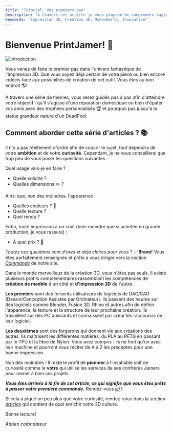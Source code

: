 ```yaml
---
title: "Tutorial: Vos premiers pas"
description: "A travers cet article je vous propose de comprendre rapidement ce qu'est un model 3D et vous liste les manières de vous en procurer ou bien d'en créer facilement par vous-même."
keywords: "impression 3D, Création 3D, MakerWorld, Innovation"
---
```


# Bienvenue PrintJamer! 🎉

![introduction](/tutorial1.png)

Vous venez de faire le premier pas dans l'univers fantastique de l'impression 3D. Que vous soyez déjà certain de votre pièce ou bien encore indécis face aux possibilités de création de cet outil. Vous êtes au bon endroit 🌎!

À travers une série de thèmes, vous serez guidés pas à pas afin d'atteindre votre objectif : qu'il s'agisse d'une réparation domestique ou bien d'épater vos amis avec des trophées personnalisés 🏆 et pourquoi pas jusqu'à la statue grandeur nature d'un DeadPool.

## Comment aborder cette série d'articles ? 📚

Il n'y a pas réellement d'ordre afin de couvrir le sujet, tout dépendra de votre **ambition** et de votre **curiosité**. Cependant, je ne vous conseillerai que trop peu de vous poser les questions suivantes :

Quel usage vais-je en faire ?

- Quelle solidité ?
- Quelles dimensions ✏️ ?

Ainsi que, non des moindres, l'apparence :

- Quelles couleurs ? 💙
- Quelle texture ? 
- Quel rendu ?

Enfin, toute impression a un coût (bien moindre que si achetée en grande production, je vous rassure) :

- À quel prix ? 🍪

_Toutes ces questions sont d'ores et déjà claires pour vous ? ✅_
**Bravo!** Vous êtes parfaitement renseignés et prêts à vous diriger vers la section [_Commande_](https://print-jam.com/order) de notre site.

Dans le monde merveilleux de la création 3D, vous n'êtes pas seuls. Il existe plusieurs profils complémentaires rassemblant les compétences de **création de modèle** d'un côté et **d'impression 3D** de l'autre.

**Les premiers** sont des fervents utilisateurs de logiciels de DAO/CAO (Dessin/Conception Assistée par Ordinateur). Ils passent des heures sur des logiciels comme Blender, Fusion 3D, Rhino et autres afin de définir l'apparence, la texture et la structure de leur prochaine création. Ils travaillent sur des PC puissants et connaissent par cœur les raccourcis de leur logiciel.

**Les deuxièmes** sont des forgerons qui donnent vie aux créations des autres. Ils maîtrisent les différentes matières, du PLA au PETG en passant par le TPU et la fibre de Nylon. Vous avez compris : ils ne font qu'un avec leur machine et pourront vous réciter de A à Z les préceptes pour une bonne impression.

Non des moindres ! Il reste le profil de **pionnier** à l'insatiable soif de curiosité comme le **votre** qui utilise les services de ses confrères Jamers pour mener à bien ses projets.

**_Vous êtes arrivés à la fin de cet article, ce qui signifie que vous êtes prêts à passer votre première commande._**
Rendez-vous [_ici_](https://print-jam.com/order) !

Si cela a piqué un peu plus que votre curiosité, rendez-vous dans la section [_articles_](https://print-jam.com/article) qui contient de quoi enrichir votre 3D culture.

Bonne lecture!

_Adrien cofondateur_
